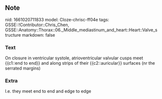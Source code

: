 ## Note
nid: 1661020711833
model: Cloze-chrisc-ff04e
tags: GSSE::!Contributor::Chris_Chen, GSSE::Anatomy::Thorax::06._Middle_mediastinum_and_heart::Heart::Valve_structure
markdown: false

### Text
<div class='toggle'>
  On closure in ventricular systole, atrioventricular valvular
  cusps meet {{c1::end to end}} and along strips of their
  {{c2::auricular}} surfaces (nr the serrated margins)
</div>

### Extra
I.e. they meet end to end and edge to edge
